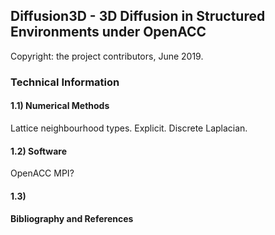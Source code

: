## Diffusion3D - 3D Diffusion in Structured Environments under OpenACC

Copyright: the project contributors, June 2019.

### Technical Information



#### 1.1) Numerical Methods

Lattice neighbourhood types.
Explicit. Discrete Laplacian.


#### 1.2) Software

OpenACC
MPI?


#### 1.3) 



#### Bibliography and References

